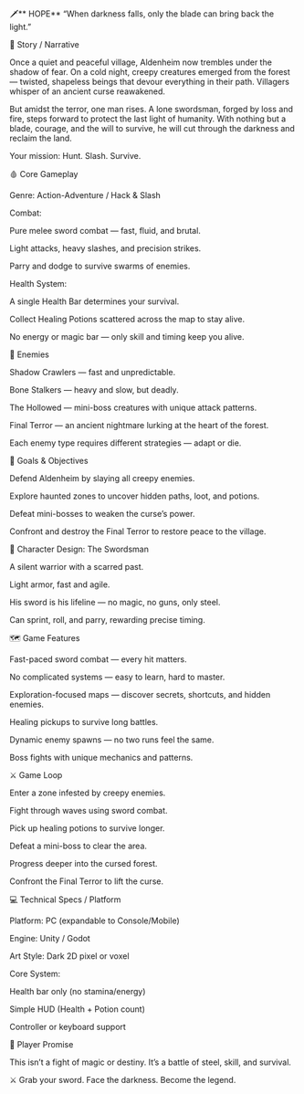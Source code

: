 🗡️** HOPE**
“When darkness falls, only the blade can bring back the light.”

🌙 Story / Narrative

Once a quiet and peaceful village, Aldenheim now trembles under the shadow of fear.
On a cold night, creepy creatures emerged from the forest — twisted, shapeless beings that devour everything in their path. Villagers whisper of an ancient curse reawakened.

But amidst the terror, one man rises. A lone swordsman, forged by loss and fire, steps forward to protect the last light of humanity. With nothing but a blade, courage, and the will to survive, he will cut through the darkness and reclaim the land.

Your mission: Hunt. Slash. Survive.

🩸 Core Gameplay

Genre: Action-Adventure / Hack & Slash

Combat:

Pure melee sword combat — fast, fluid, and brutal.

Light attacks, heavy slashes, and precision strikes.

Parry and dodge to survive swarms of enemies.

Health System:

A single Health Bar determines your survival.

Collect Healing Potions scattered across the map to stay alive.

No energy or magic bar — only skill and timing keep you alive.

👹 Enemies

Shadow Crawlers — fast and unpredictable.

Bone Stalkers — heavy and slow, but deadly.

The Hollowed — mini-boss creatures with unique attack patterns.

Final Terror — an ancient nightmare lurking at the heart of the forest.

Each enemy type requires different strategies — adapt or die.

🧭 Goals & Objectives

Defend Aldenheim by slaying all creepy enemies.

Explore haunted zones to uncover hidden paths, loot, and potions.

Defeat mini-bosses to weaken the curse’s power.

Confront and destroy the Final Terror to restore peace to the village.

🧍 Character Design: The Swordsman

A silent warrior with a scarred past.

Light armor, fast and agile.

His sword is his lifeline — no magic, no guns, only steel.

Can sprint, roll, and parry, rewarding precise timing.

🗺️ Game Features

Fast-paced sword combat — every hit matters.

No complicated systems — easy to learn, hard to master.

Exploration-focused maps — discover secrets, shortcuts, and hidden enemies.

Healing pickups to survive long battles.

Dynamic enemy spawns — no two runs feel the same.

Boss fights with unique mechanics and patterns.

⚔️ Game Loop

Enter a zone infested by creepy enemies.

Fight through waves using sword combat.

Pick up healing potions to survive longer.

Defeat a mini-boss to clear the area.

Progress deeper into the cursed forest.

Confront the Final Terror to lift the curse.

💻 Technical Specs / Platform

Platform: PC (expandable to Console/Mobile)

Engine: Unity / Godot

Art Style: Dark 2D pixel or voxel

Core System:

Health bar only (no stamina/energy)

Simple HUD (Health + Potion count)

Controller or keyboard support

🌟 Player Promise

This isn’t a fight of magic or destiny.
It’s a battle of steel, skill, and survival.

⚔️ Grab your sword. Face the darkness. Become the legend.
